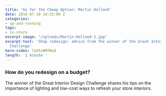```yaml
---
title: 'Go for the Cheap Option: Martin Holland'
date: 2016-07-18 14:33:00 Z
categories:
- up-and-running
tags:
- in-store
excerpt-image: "/uploads/Martin-Holland-2.jpg"
excerpt-text: 'Shop redesign: advice from the winner of the Great Interior Design
  Challenge'
hero-video: leU5iWM7Nu8
length: '1 minute '
---
```


### How do you redesign on a budget?

The winner of the Great Interior Design Challenge shares his tips on the importance of lighting and low-cost ways to refresh your store interiors. 

